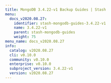```yaml
---
title: MongoDB 3.4.22-v1 Backup Guides | Stash
menu:
  docs_v2020.08.27:
    identifier: stash-mongodb-guides-3.4.22-v1
    name: 3.4.22-v1
    parent: stash-mongodb-guides
    weight: 75
menu_name: docs_v2020.08.27
info:
  catalog: v2020.08.27
  cli: v0.10.0
  community: v0.10.0
  enterprise: v0.10.0
  subproject_version: 3.4.22-v1
  version: v2020.08.27
---
```


